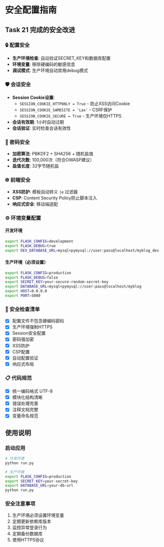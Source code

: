 # 安全配置指南

## Task 21 完成的安全改进

### 🔒 配置安全
- **生产环境检查**: 自动验证SECRET_KEY和数据库配置
- **环境变量**: 移除硬编码的敏感信息
- **调试模式**: 生产环境自动禁用debug模式

### 🛡️ 会话安全
- **Session Cookie设置**:
  - `SESSION_COOKIE_HTTPONLY = True` - 防止XSS访问Cookie
  - `SESSION_COOKIE_SAMESITE = 'Lax'` - CSRF保护
  - `SESSION_COOKIE_SECURE = True` - 生产环境仅HTTPS
- **会话有效期**: 1小时自动过期
- **会话验证**: 实时检查会话有效性

### 🔐 密码安全
- **加密算法**: PBKDF2 + SHA256 + 随机盐值
- **迭代次数**: 100,000次（符合OWASP建议）
- **盐值长度**: 32字节随机盐

### 🌐 前端安全
- **XSS防护**: 模板自动转义 `|e` 过滤器
- **CSP**: Content Security Policy防止脚本注入
- **响应式安全**: 移动端适配

### ⚙️ 环境变量配置

#### 开发环境
```bash
export FLASK_CONFIG=development
export FLASK_DEBUG=true
export DEV_DATABASE_URL=mysql+pymysql://user:pass@localhost/myblog_dev
```

#### 生产环境（必须设置）
```bash
export FLASK_CONFIG=production
export FLASK_DEBUG=false
export SECRET_KEY=your-secure-random-secret-key
export DATABASE_URL=mysql+pymysql://user:pass@localhost/myblog
export HOST=0.0.0.0
export PORT=5000
```

### 🚨 安全检查清单
- [x] 配置文件不包含硬编码密码
- [x] 生产环境强制HTTPS
- [x] Session安全配置
- [x] 密码强加密
- [x] XSS防护
- [x] CSP配置
- [x] 自动配置验证
- [x] 响应式布局

### 📋 代码规范
- [x] 统一编码格式 UTF-8
- [x] 模块化结构清晰  
- [x] 错误处理完善
- [x] 注释文档完整
- [x] 变量命名规范

## 使用说明

### 启动应用
```bash
# 开发环境
python run.py

# 生产环境
export FLASK_CONFIG=production
export SECRET_KEY=your-secret-key
export DATABASE_URL=your-db-url
python run.py
```

### 安全注意事项
1. 生产环境必须设置环境变量
2. 定期更新依赖库版本
3. 监控异常登录行为
4. 定期备份数据库
5. 使用HTTPS协议 